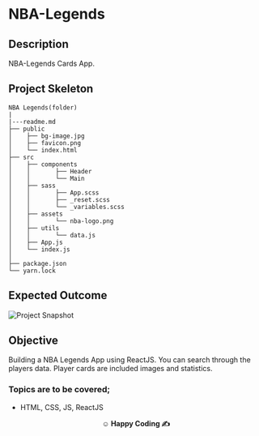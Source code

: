 # NBA-Legends

## Description

NBA-Legends Cards App.

## Project Skeleton

```
NBA Legends(folder)
|
|---readme.md
├── public
│    ├── bg-image.jpg
│    ├── favicon.png
│    └── index.html
├── src
│    ├── components
│    │       ├── Header
│    │       └── Main    
│    ├── sass
│    │       ├── App.scss
│    │       ├── _reset.scss
│    │       └── _variables.scss    
│    ├── assets
│    │       └── nba-logo.png
│    ├── utils
│    │       └── data.js
│    ├── App.js
│    └── index.js
│
├── package.json
└── yarn.lock
```

## Expected Outcome

![Project Snapshot](project-snapshot.gi)

## Objective

Building a NBA Legends App using ReactJS. You can search through the players data. Player cards are included images and statistics.

### Topics are to be covered;

- HTML, CSS, JS, ReactJS

**<p align="center">&#9786; Happy Coding &#9997;</p>**
